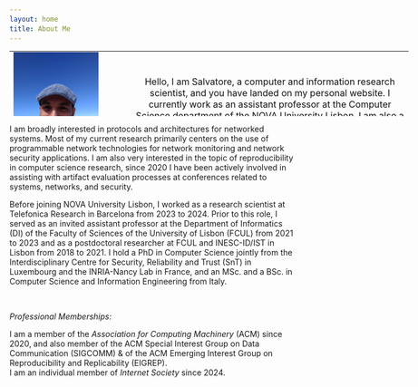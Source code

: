 ```yaml
---
layout: home
title: About Me
---
```


<table style="height: 115px; width: 704px;" border="0">
<tbody>
<tr>
<td style="width: 205px;">
<img src="/assets/images/ProfilePic.png" alt="profile picture" width="150" height="200" >
</td>
<td style="width: 483px; text-align: center;"><span style="color: #111111; font-family: -apple-system, BlinkMacSystemFont, 'Segoe UI', Roboto, Helvetica, Arial, sans-serif, 'Apple Color Emoji', 'Segoe UI Emoji', 'Segoe UI Symbol'; font-size: 16px; font-style: normal; font-variant-ligatures: normal; font-variant-caps: normal; font-weight: 400; letter-spacing: normal; orphans: 2; text-align: start; text-indent: 0px; text-transform: none; widows: 2; word-spacing: 0px; -webkit-text-stroke-width: 0px; white-space: normal; background-color: #fdfdfd; text-decoration-thickness: initial; text-decoration-style: initial; text-decoration-color: initial; display: inline !important; float: none;">Hello, I am Salvatore, a computer and information research scientist, and you have landed on my personal website. I currently work as an assistant professor at the Computer Science department of the NOVA University Lisbon. I am also a member of the NOVA Laboratory for Computer Science and Informatics (NOVA LINCS) research center.</span></td>
</tr>
</tbody>
</table>

I am broadly interested in protocols and architectures for networked systems. Most of my current research primarily centers on the use of programmable network technologies for network monitoring and network security applications. I am also very interested in the topic of reproducibility in computer science research, since 2020 I have been actively involved in assisting with artifact evaluation processes at conferences related to systems, networks, and security. 

Before joining NOVA University Lisbon, I worked as a research scientist at Telefonica Research in Barcelona from 2023 to 2024. Prior to this role, I served as an invited assistant professor at the Department of Informatics (DI) of the Faculty of Sciences of the University of Lisbon (FCUL) from 2021 to 2023 and as a postdoctoral researcher at FCUL and INESC-ID/IST in Lisbon from 2018 to 2021. I hold a PhD in Computer Science jointly from the Interdisciplinary Centre for Security, Reliability and Trust (SnT) in Luxembourg and the INRIA-Nancy Lab in France, and an MSc. and a BSc. in Computer Science and Information Engineering from Italy.


<p>&nbsp;</p>
<p><em>Professional Memberships:</em></p>
I am a member of the <em>Association for Computing Machinery</em> (ACM) since 2020, and also member of the ACM Special Interest Group on Data Communication (SIGCOMM) & of the ACM Emerging Interest Group on Reproducibility and Replicability (EIGREP).<br />
I am an individual member of <em>Internet Society</em> since 2024.
